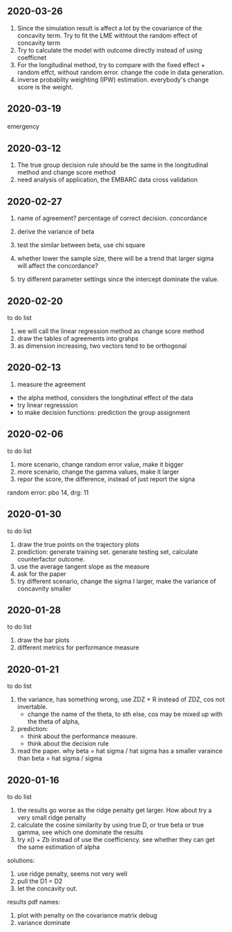 


## 2020-03-26

1. Since the simulation result is affect a lot by the covariance of the concavity term. Try to fit the LME withtout the random effect of concavity term 
2. Try to calculate the model with outcome directly instead of using coefficnet 
3. For the longitudinal method, try to compare with the fixed effect + random effct, without random error. change the code in data generation. 
4. inverse probablity weighting (IPW) estimation. everybody's change score is the weight. 

## 2020-03-19

emergency　


## 2020-03-12 

1. The true group decision rule should be the same in the longitudinal method and change score method
2. need analysis of application, the EMBARC data 
cross validation 



## 2020-02-27

1. name of agreement? percentage of correct decision. concordance 
2. derive the variance of beta
3. test the similar between beta, use chi square 

4. whether lower the sample size, there will be a trend that larger sigma will affect the concordance? 
5. try different parameter settings since the intercept dominate the value. 

## 2020-02-20

to do list

1. we will call the linear regression method as change score method 
2. draw the tables of agreements into grahps
3. as dimension increasing, two vectors tend to be orthogonal



## 2020-02-13

1. measure the agreement
  + the alpha method, considers the longitutinal effect of the data 
  + try linear regresssion
  + to make decision functions: prediction the group assignment


## 2020-02-06

to do list

1. more scenario, change random error value, make it bigger  
2. more scenario, change the gamma values, make it larger 
3. repor the score, the difference, instead of just report the signa 

random error: pbo 14, drg: 11

## 2020-01-30

to do list

1. draw the true points on the trajectory plots 
2. prediction: generate training set. generate testing set, calculate counterfactor outcome. 
3. use the average tangent slope as the measure
4. ask for the paper
5. try different scenario, change the sigma I larger, make the variance of concavnity smaller


## 2020-01-28

to do list

1. draw the bar plots
2. different metrics for performance measure
    
## 2020-01-21

to do list

1. the variance, has something wrong, use ZDZ + R instead of ZDZ, cos not invertable. 
    + change the name of the theta, to sth else, cos may be mixed up with the theta of alpha,
2. prediction:
    + think about the performance measure. 
    + think about the decision rule
3. read the paper. why beta = hat sigma / hat sigma has a smaller varaince than beta = hat sigma / sigma
    
    

## 2020-01-16

to do list

1. the results go worse as the ridge penalty get larger. How about try a very small ridge penalty 
2. calculate the cosine similarity by using true D, or true beta or true gamma, see which one dominate the results
3. try x() + Zb instead of use the coefficiency. see whether they can get the same estimation of alpha 

solutions: 
1. use ridge penalty, seems not very well
2. pull the D1 = D2
3. let the concavity out. 

results pdf names: 
1. plot with penalty on the covariance matrix debug
2. variance dominate
